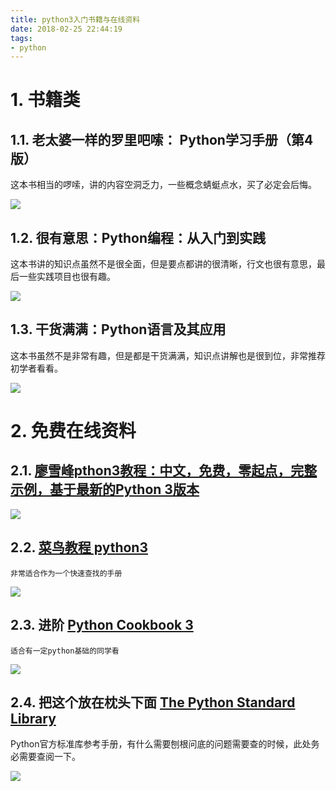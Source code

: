```yaml
---
title: python3入门书籍与在线资料
date: 2018-02-25 22:44:19
tags:
- python
---
```


# 1. 书籍类
## 1.1. 老太婆一样的罗里吧嗦： Python学习手册（第4版）

这本书相当的啰嗦，讲的内容空洞乏力，一些概念蜻蜓点水，买了必定会后悔。

![](https://wdd-images.oss-cn-shanghai.aliyuncs.com/20180225225213_u31NAG_Jietu20180225-225148.jpeg)

## 1.2. 很有意思：Python编程：从入门到实践

这本书讲的知识点虽然不是很全面，但是要点都讲的很清晰，行文也很有意思，最后一些实践项目也很有趣。

![](https://wdd-images.oss-cn-shanghai.aliyuncs.com/20180225225523_yfBUXd_Jietu20180225-225513.jpeg)

## 1.3. 干货满满：Python语言及其应用

这本书虽然不是非常有趣，但是都是干货满满，知识点讲解也是很到位，非常推荐初学者看看。

![](https://wdd-images.oss-cn-shanghai.aliyuncs.com/20180225225931_DmTPVu_Jietu20180225-225852.jpeg)


# 2. 免费在线资料
## 2.1. [廖雪峰pthon3教程：中文，免费，零起点，完整示例，基于最新的Python 3版本](https://www.liaoxuefeng.com/wiki/0014316089557264a6b348958f449949df42a6d3a2e542c000)

![](https://wdd-images.oss-cn-shanghai.aliyuncs.com/20180225230211_jxRF1S_Jietu20180225-230203.jpeg)

## 2.2. [菜鸟教程 python3 ](http://www.runoob.com/python3/python3-tutorial.html)

`非常适合作为一个快速查找的手册`

![](https://wdd-images.oss-cn-shanghai.aliyuncs.com/20180225230510_1cHt69_Jietu20180225-230456.jpeg)


## 2.3. 进阶 [Python Cookbook 3](http://python3-cookbook.readthedocs.io/zh_CN/latest/index.html)

`适合有一定python基础的同学看`

![](https://wdd-images.oss-cn-shanghai.aliyuncs.com/20180225230726_Yo3D9i_Jietu20180225-230715.jpeg)

## 2.4. 把这个放在枕头下面 [The Python Standard Library](https://docs.python.org/3/library/index.html)

Python官方标准库参考手册，有什么需要刨根问底的问题需要查的时候，此处务必需要查阅一下。

![](https://wdd-images.oss-cn-shanghai.aliyuncs.com/20180225231148_DiPST4_Jietu20180225-231133.jpeg)